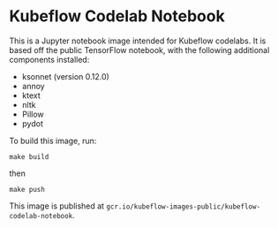 # Kubeflow Codelab Notebook

This is a Jupyter notebook image intended for Kubeflow codelabs. It is based off the
public TensorFlow notebook, with the following additional components installed:
* ksonnet (version 0.12.0)
* annoy
* ktext
* nltk
* Pillow
* pydot

To build this image, run:
```
make build
```
then
```
make push
```

This image is published at `gcr.io/kubeflow-images-public/kubeflow-codelab-notebook`.
